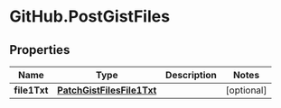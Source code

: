 # GitHub.PostGistFiles

## Properties

Name | Type | Description | Notes
------------ | ------------- | ------------- | -------------
**file1Txt** | [**PatchGistFilesFile1Txt**](PatchGistFilesFile1Txt.md) |  | [optional] 


